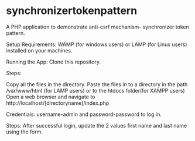 # synchronizertokenpattern
A PHP application to demonstrate anti-csrf mechanism- synchronizer token pattern.


Setup Requirements:
WAMP (for windows users) or LAMP (for Linux users) installed on your machines.

Running the App:
Clone this repository.

Steps:

Copy all the files in the directory. 
Paste the files in to a directory in the path /var/www/html (for LAMP users) or to the htdocs folder(for XAMPP users)
Open a web browser and navigate to http://localhost/[directoryname]/index.php


Credentials:
username-admin and password-password to log in.

Steps:
After successful login, update the 2 values first name and last name using the form.
